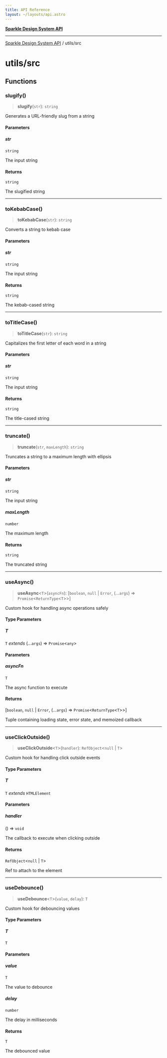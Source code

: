 ```yaml
---
title: API Reference
layout: ~/layouts/api.astro
---
```


[**Sparkle Design System API**](../README.md)

***

[Sparkle Design System API](../README.md) / utils/src

# utils/src

## Functions

### slugify()

> **slugify**(`str`): `string`

Generates a URL-friendly slug from a string

#### Parameters

##### str

`string`

The input string

#### Returns

`string`

The slugified string

***

### toKebabCase()

> **toKebabCase**(`str`): `string`

Converts a string to kebab case

#### Parameters

##### str

`string`

The input string

#### Returns

`string`

The kebab-cased string

***

### toTitleCase()

> **toTitleCase**(`str`): `string`

Capitalizes the first letter of each word in a string

#### Parameters

##### str

`string`

The input string

#### Returns

`string`

The title-cased string

***

### truncate()

> **truncate**(`str`, `maxLength`): `string`

Truncates a string to a maximum length with ellipsis

#### Parameters

##### str

`string`

The input string

##### maxLength

`number`

The maximum length

#### Returns

`string`

The truncated string

***

### useAsync()

> **useAsync**\<`T`\>(`asyncFn`): \[`boolean`, `null` \| `Error`, (...`args`) => `Promise`\<`ReturnType`\<`T`\>\>\]

Custom hook for handling async operations safely

#### Type Parameters

##### T

`T` *extends* (...`args`) => `Promise`\<`any`\>

#### Parameters

##### asyncFn

`T`

The async function to execute

#### Returns

\[`boolean`, `null` \| `Error`, (...`args`) => `Promise`\<`ReturnType`\<`T`\>\>\]

Tuple containing loading state, error state, and memoized callback

***

### useClickOutside()

> **useClickOutside**\<`T`\>(`handler`): `RefObject`\<`null` \| `T`\>

Custom hook for handling click outside events

#### Type Parameters

##### T

`T` *extends* `HTMLElement`

#### Parameters

##### handler

() => `void`

The callback to execute when clicking outside

#### Returns

`RefObject`\<`null` \| `T`\>

Ref to attach to the element

***

### useDebounce()

> **useDebounce**\<`T`\>(`value`, `delay`): `T`

Custom hook for debouncing values

#### Type Parameters

##### T

`T`

#### Parameters

##### value

`T`

The value to debounce

##### delay

`number`

The delay in milliseconds

#### Returns

`T`

The debounced value
